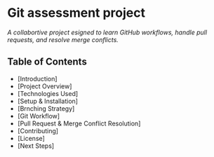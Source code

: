 # Git assessment project

_A collabortive project esigned to learn GitHub workflows, handle pull requests, and resolve merge conflicts._

## Table of Contents

* [Introduction]
* [Project Overview]
* [Technologies Used]
* [Setup & Installation]
* [Brnching Strategy]
* [Git Workflow]
* [Pull Request & Merge Conflict Resolution]
* [Contributing]
* [License]
* [Next Steps]